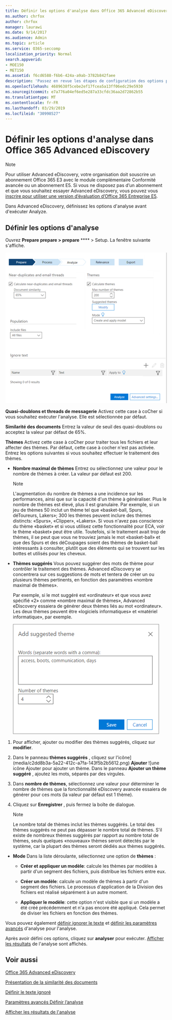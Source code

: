 ```yaml
---
title: Définir les options d'analyse dans Office 365 Advanced eDiscovery
ms.author: chrfox
author: chrfox
manager: laurawi
ms.date: 9/14/2017
ms.audience: Admin
ms.topic: article
ms.service: O365-seccomp
localization_priority: Normal
search.appverid:
- MOE150
- MET150
ms.assetid: f6cd6588-f6b6-424a-a9ab-3782b842faee
description: 'Passez en revue les étapes de configuration des options pour le processus Analyze dans Office 365 Advanced eDiscovery, y compris les thèmes de quasi-duplication, les threads de messagerie et les thèmes.  '
ms.openlocfilehash: 4689638f5cebe2ef17fcea5a13ff06edc29e5930
ms.sourcegitcommit: e7a776a04ef6ed5e287a33cfdc36aa2d72862b55
ms.translationtype: MT
ms.contentlocale: fr-FR
ms.lasthandoff: 03/29/2019
ms.locfileid: "30998527"
---
```

# <a name="set-analyze-options-in-office-365-advanced-ediscovery"></a>Définir les options d'analyse dans Office 365 Advanced eDiscovery

> [!NOTE]
> Pour utiliser Advanced eDiscovery, votre organisation doit souscrire un abonnement Office 365 E3 avec le module complémentaire Conformité avancée ou un abonnement E5. Si vous ne disposez pas d’un abonnement et que vous souhaitez essayer Advanced eDiscovery, vous pouvez vous [inscrire pour utiliser une version d’évaluation d’Office 365 Entreprise E5](https://go.microsoft.com/fwlink/p/?LinkID=698279). 
  
Dans Advanced eDiscovery, définissez les options d'analyse avant d'exécuter Analyze.
  
## <a name="set-analyze-options"></a>Définir les options d'analyse

Ouvrez **Prepare prepare \> prepare** **** \> Setup. La fenêtre suivante s'affiche.
  
![Options Définir l’analyse](media/c3ec7a92-8484-4812-b98c-aa3eb740e5b7.png)
  
 **Quasi-doublons et threads de messagerie** Activez cette case à coCher si vous souhaitez exécuter l'analyse. Elle est sélectionnée par défaut. 
  
 **Similarité des documents** Entrez la valeur de seuil des quasi-doublons ou acceptez la valeur par défaut de 65%. 
  
 **Thèmes** Activez cette case à coCher pour traiter tous les fichiers et leur affecter des thèmes. Par défaut, cette case à cocher n'est pas activée. Entrez les options suivantes si vous souhaitez effectuer le traitement des thèmes.
  
- **Nombre maximal de thèmes** Entrez ou sélectionnez une valeur pour le nombre de thèmes à créer. La valeur par défaut est 200. 
    
    > [!NOTE]
    > L'augmentation du nombre de thèmes a une incidence sur les performances, ainsi que sur la capacité d'un thème à généraliser. Plus le nombre de thèmes est élevé, plus il est granulaire. Par exemple, si un jeu de thèmes 50 inclut un thème tel que «basket-ball, Spurs, déToureurs, Lakers»; 300 les thèmes peuvent inclure des thèmes distincts: «Spurs», «Clipper», «Lakers». Si vous n'avez pas conscience du thème «basket» et si vous utilisez cette fonctionnalité pour ECA, voir le thème «basket» peut être utile. Toutefois, si le traitement avait trop de thèmes, il se peut que vous ne trouviez jamais le mot «basket-ball» et que des Spurs et des déCoupages soient des thèmes de basket-ball intéressants à consulter, plutôt que des éléments qui se trouvent sur les bottes et utilisés pour les cheveux. 
  
- **Thèmes suggérés** Vous pouvez suggérer des mots de thème pour contrôler le traitement des thèmes. Advanced eDiscovery se concentrera sur ces suggestions de mots et tentera de créer un ou plusieurs thèmes pertinents, en fonction des paramètres «nombre maximal de thèmes». 
    
    Par exemple, si le mot suggéré est «ordinateur» et que vous avez spécifié «2» comme «nombre maximal de thèmes», Advanced eDiscovery essaiera de générer deux thèmes liés au mot «ordinateur». Les deux thèmes peuvent être «logiciels informatiques» et «matériel informatique», par exemple. 
    
    ![Ajouter une suggestion de thème](media/06e9ffd3-a76c-423b-b450-9e465eb9a02f.png)
  
1. Pour afficher, ajouter ou modifier des thèmes suggérés, cliquez sur **modifier**.
    
2. Dans le panneau **thèmes suggérés** , cliquez sur l'icône](media/c2dd8b3a-5a22-412c-a7fa-143f5b2b5612.png) **Ajouter** ![une icône Ajouter pour ajouter un thème. Dans le panneau **Ajouter un thème suggéré** , ajoutez les mots, séparés par des virgules. 
    
3. Dans **nombre de thèmes**, sélectionnez une valeur pour déterminer le nombre de thèmes que la fonctionnalité eDiscovery avancée essaiera de générer pour ces mots (la valeur par défaut est 1 thème).
    
4. Cliquez sur **Enregistrer** , puis fermez la boîte de dialogue. 
    
    > [!NOTE]
    > Le nombre total de thèmes inclut les thèmes suggérés. Le total des thèmes suggérés ne peut pas dépasser le nombre total de thèmes. S'il existe de nombreux thèmes suggérés par rapport au nombre total de thèmes, seuls quelques «nouveaux» thèmes seront détectés par le système, car la plupart des thèmes seront dédiés aux thèmes suggérés. 
  
- **Mode** Dans la liste déroulante, sélectionnez une option de **thèmes** : 
    
  - **Créer et appliquer un modèle**: calcule les thèmes par modèles à partir d'un segment des fichiers, puis distribue les fichiers entre eux.
    
  - **Créer un modèle**: calcule un modèle de thèmes à partir d'un segment des fichiers. Le processus d'application de la Division des fichiers est réalisé séparément à un autre moment.
    
  - **Appliquer le modèle**: cette option n'est visible que si un modèle a été créé précédemment et n'a pas encore été appliqué. Cela permet de diviser les fichiers en fonction des thèmes.
    
Vous pouvez également [définir ignorer le texte](set-ignore-text-in-advanced-ediscovery.md) et [définir les paramètres avancés](set-analyze-advanced-settings-in-advanced-ediscovery.md) d'analyse pour l'analyse. 
  
Après avoir défini ces options, cliquez sur **analyser** pour exécuter. [Afficher les résultats](view-analyze-results-in-advanced-ediscovery.md) de l'analyse sont affichés. 
  
## <a name="see-also"></a>Voir aussi

[Office 365 Advanced eDiscovery](office-365-advanced-ediscovery.md)
  
[Présentation de la similarité des documents](understand-document-similarity-in-advanced-ediscovery.md)
  
[Définir le texte ignoré](set-ignore-text-in-advanced-ediscovery.md)
  
[Paramètres avancés Définir l’analyse](set-analyze-advanced-settings-in-advanced-ediscovery.md)
  
[Afficher les résultats de l'analyse](view-analyze-results-in-advanced-ediscovery.md)

